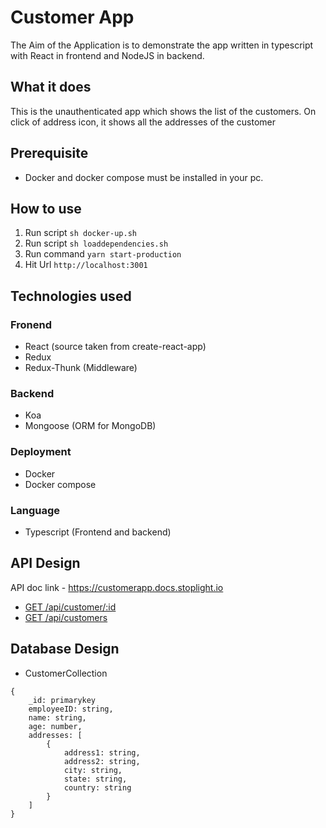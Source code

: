 # Customer App 

The Aim of the Application is to demonstrate the app written in typescript with React in frontend and NodeJS in backend.

## What it does

This is the unauthenticated app which shows the list of the customers. On click of address icon, it shows all the addresses of the customer

## Prerequisite

- Docker and docker compose must be installed in your pc.

## How to use
1. Run script `sh docker-up.sh`
2. Run script `sh loaddependencies.sh`
3. Run command `yarn start-production` 
4. Hit Url `http://localhost:3001`

## Technologies used

### Fronend

- React (source taken from create-react-app)
- Redux
- Redux-Thunk (Middleware)

### Backend

- Koa
- Mongoose (ORM for MongoDB)

### Deployment

- Docker
- Docker compose

### Language

- Typescript (Frontend and backend)

## API Design

API doc link - https://customerapp.docs.stoplight.io

- [GET /api/customer/:id](https://customerapp.docs.stoplight.io/new-subpage/customers/getcustomerid) 
- [GET /api/customers](https://customerapp.docs.stoplight.io/new-subpage/customers/getcustomers)

## Database Design

- CustomerCollection

```
{
    _id: primarykey
    employeeID: string,
    name: string,
    age: number,
    addresses: [
        {
            address1: string,
            address2: string,
            city: string,
            state: string,
            country: string
        }
    ]
}
```

